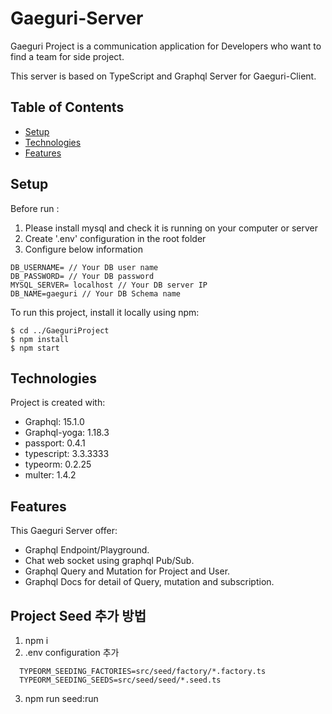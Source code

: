 # Gaeguri-Server
Gaeguri Project is a communication application for Developers who want to find a team for side project. 

This server is based on TypeScript and Graphql Server for Gaeguri-Client.


## Table of Contents

- [Setup](#Setup)
- [Technologies](#Technologies)
- [Features](#Features)

## Setup
Before run :
 1. Please install mysql and check it is running on your computer or server
 2. Create '.env' configuration in the root folder
 3. Configure below information
 ```
DB_USERNAME= // Your DB user name
DB_PASSWORD= // Your DB password
MYSQL_SERVER= localhost // Your DB server IP
DB_NAME=gaeguri // Your DB Schema name
 ```

To run this project, install it locally using npm:

```
$ cd ../GaeguriProject
$ npm install
$ npm start
```

## Technologies

Project is created with:

- Graphql: 15.1.0
- Graphql-yoga: 1.18.3
- passport: 0.4.1
- typescript: 3.3.3333
- typeorm: 0.2.25
- multer: 1.4.2

## Features

This Gaeguri Server offer:

- Graphql Endpoint/Playground.
- Chat web socket using graphql Pub/Sub.
- Graphql Query and Mutation for Project and User.
- Graphql Docs for detail of Query, mutation and subscription.


## Project Seed 추가 방법
 1. npm i 
 2. .env configuration 추가
```
  TYPEORM_SEEDING_FACTORIES=src/seed/factory/*.factory.ts
  TYPEORM_SEEDING_SEEDS=src/seed/seed/*.seed.ts
```
 3. npm run seed:run

